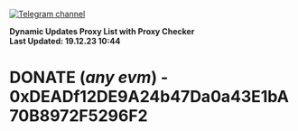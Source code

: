 [![Telegram channel](https://img.shields.io/endpoint?url=https://runkit.io/damiankrawczyk/telegram-badge/branches/master?url=https://t.me/n4z4v0d)](https://t.me/n4z4v0d) 

**Dynamic Updates Proxy List with Proxy Checker**  
**Last Updated: 19.12.23 10:44**

# DONATE (_any evm_) - 0xDEADf12DE9A24b47Da0a43E1bA70B8972F5296F2
